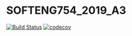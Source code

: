# SOFTENG754_2019_A3

[![Build Status](https://travis-ci.com/BennyChun/SOFTENG754_2019_A3.svg?branch=master)](https://travis-ci.com/BennyChun/SOFTENG754_2019_A3)
[![codecov](https://codecov.io/gh/TechnionYP5777/project-name/branch/master/graph/badge.svg)](https://codecov.io/gh/BennyChun/SOFTENG754_2019_A3)